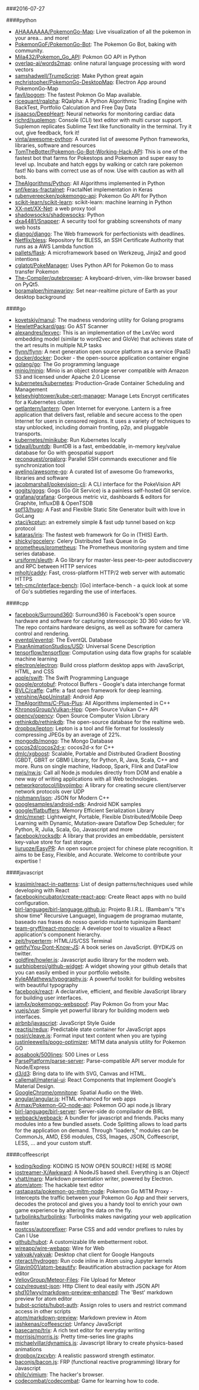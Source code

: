 ###2016-07-27

####python
* [AHAAAAAAA/PokemonGo-Map](https://github.com/AHAAAAAAA/PokemonGo-Map):  Live visualization of all the pokemon in your area... and more!
* [PokemonGoF/PokemonGo-Bot](https://github.com/PokemonGoF/PokemonGo-Bot): The Pokemon Go Bot, baking with community.
* [Mila432/Pokemon_Go_API](https://github.com/Mila432/Pokemon_Go_API): Pokmon GO API in Python
* [overlap-ai/words2map](https://github.com/overlap-ai/words2map): online natural language processing with word vectors
* [samshadwell/TrumpScript](https://github.com/samshadwell/TrumpScript): Make Python great again
* [mchristopher/PokemonGo-DesktopMap](https://github.com/mchristopher/PokemonGo-DesktopMap): Electron App around PokemonGo-Map
* [favll/pogom](https://github.com/favll/pogom): The fastest Pokmon Go Map available.
* [ricequant/rqalpha](https://github.com/ricequant/rqalpha): RQalpha: A Python Algorithmic Trading Engine with BackTest, Portfolio Calculation and Free Day Data
* [jisaacso/DeepHeart](https://github.com/jisaacso/DeepHeart): Neural networks for monitoring cardiac data
* [richrd/suplemon](https://github.com/richrd/suplemon): Console (CLI) text editor with multi cursor support. Suplemon replicates Sublime Text like functionality in the terminal. Try it out, give feedback, fork it!
* [vinta/awesome-python](https://github.com/vinta/awesome-python): A curated list of awesome Python frameworks, libraries, software and resources
* [TomTheBotter/Pokemon-Go-Bot-Working-Hack-API](https://github.com/TomTheBotter/Pokemon-Go-Bot-Working-Hack-API): This is one of the fastest bot that farms for Pokestops and Pokemon and super easy to level up. Incubate and hatch eggs by walking or catch rare pokemon fast! No bans with correct use as of now. Use with caution as with all bots.
* [TheAlgorithms/Python](https://github.com/TheAlgorithms/Python): All Algorithms implemented in Python
* [snf/keras-fractalnet](https://github.com/snf/keras-fractalnet): FractalNet implementation in Keras
* [rubenvereecken/pokemongo-api](https://github.com/rubenvereecken/pokemongo-api): Pokemon Go API for Python
* [scikit-learn/scikit-learn](https://github.com/scikit-learn/scikit-learn): scikit-learn: machine learning in Python
* [XX-net/XX-Net](https://github.com/XX-net/XX-Net): a web proxy tool
* [shadowsocks/shadowsocks](https://github.com/shadowsocks/shadowsocks): Python
* [dxa4481/Snapper](https://github.com/dxa4481/Snapper): A security tool for grabbing screenshots of many web hosts
* [django/django](https://github.com/django/django): The Web framework for perfectionists with deadlines.
* [Netflix/bless](https://github.com/Netflix/bless): Repository for BLESS, an SSH Certificate Authority that runs as a AWS Lambda function
* [pallets/flask](https://github.com/pallets/flask): A microframework based on Werkzeug, Jinja2 and good intentions
* [cglatot/PokeManager](https://github.com/cglatot/PokeManager): Uses Python API for Pokemon Go to mass transfer Pokemon
* [The-Compiler/qutebrowser](https://github.com/The-Compiler/qutebrowser): A keyboard-driven, vim-like browser based on PyQt5.
* [boramalper/himawaripy](https://github.com/boramalper/himawaripy): Set near-realtime picture of Earth as your desktop background

####go
* [kovetskiy/manul](https://github.com/kovetskiy/manul):  The madness vendoring utility for Golang programs
* [HewlettPackard/gas](https://github.com/HewlettPackard/gas): Go AST Scanner
* [alexandres/lexvec](https://github.com/alexandres/lexvec): This is an implementation of the LexVec word embedding model (similar to word2vec and GloVe) that achieves state of the art results in multiple NLP tasks
* [flynn/flynn](https://github.com/flynn/flynn): A next generation open source platform as a service (PaaS)
* [docker/docker](https://github.com/docker/docker): Docker - the open-source application container engine
* [golang/go](https://github.com/golang/go): The Go programming language
* [minio/minio](https://github.com/minio/minio): Minio is an object storage server compatible with Amazon S3 and licensed under Apache 2.0 License
* [kubernetes/kubernetes](https://github.com/kubernetes/kubernetes): Production-Grade Container Scheduling and Management
* [kelseyhightower/kube-cert-manager](https://github.com/kelseyhightower/kube-cert-manager): Manage Lets Encrypt certificates for a Kubernetes cluster.
* [getlantern/lantern](https://github.com/getlantern/lantern):  Open Internet for everyone. Lantern is a free application that delivers fast, reliable and secure access to the open Internet for users in censored regions. It uses a variety of techniques to stay unblocked, including domain fronting, p2p, and pluggable transports.
* [kubernetes/minikube](https://github.com/kubernetes/minikube): Run Kubernetes locally
* [tidwall/buntdb](https://github.com/tidwall/buntdb): BuntDB is a fast, embeddable, in-memory key/value database for Go with geospatial support
* [reconquest/orgalorg](https://github.com/reconquest/orgalorg): Parallel SSH commands executioner and file synchronization tool
* [avelino/awesome-go](https://github.com/avelino/awesome-go): A curated list of awesome Go frameworks, libraries and software
* [jacobmarshall/pokevision-cli](https://github.com/jacobmarshall/pokevision-cli): A CLI interface for the PokeVision API
* [gogits/gogs](https://github.com/gogits/gogs): Gogs (Go Git Service) is a painless self-hosted Git service.
* [grafana/grafana](https://github.com/grafana/grafana): Gorgeous metric viz, dashboards & editors for Graphite, InfluxDB & OpenTSDB
* [spf13/hugo](https://github.com/spf13/hugo): A Fast and Flexible Static Site Generator built with love in GoLang
* [xtaci/kcptun](https://github.com/xtaci/kcptun): an extremely simple & fast udp tunnel based on kcp protocol
* [kataras/iris](https://github.com/kataras/iris): The fastest web framework for Go in (THIS) Earth.
* [shicky/gocelery](https://github.com/shicky/gocelery): Celery Distributed Task Queue in Go
* [prometheus/prometheus](https://github.com/prometheus/prometheus): The Prometheus monitoring system and time series database.
* [ursiform/sleuth](https://github.com/ursiform/sleuth): A Go library for master-less peer-to-peer autodiscovery and RPC between HTTP services
* [mholt/caddy](https://github.com/mholt/caddy): Fast, cross-platform HTTP/2 web server with automatic HTTPS
* [teh-cmc/interface-bench](https://github.com/teh-cmc/interface-bench): [Go] interface-bench - a quick look at some of Go's subtleties regarding the use of interfaces.

####cpp
* [facebook/Surround360](https://github.com/facebook/Surround360): Surround360 is Facebook's open source hardware and software for capturing stereoscopic 3D 360 video for VR. The repo contains hardware designs, as well as software for camera control and rendering.
* [eventql/eventql](https://github.com/eventql/eventql): The EventQL Database
* [PixarAnimationStudios/USD](https://github.com/PixarAnimationStudios/USD): Universal Scene Description
* [tensorflow/tensorflow](https://github.com/tensorflow/tensorflow): Computation using data flow graphs for scalable machine learning
* [electron/electron](https://github.com/electron/electron): Build cross platform desktop apps with JavaScript, HTML, and CSS
* [apple/swift](https://github.com/apple/swift): The Swift Programming Language
* [google/protobuf](https://github.com/google/protobuf): Protocol Buffers - Google's data interchange format
* [BVLC/caffe](https://github.com/BVLC/caffe): Caffe: a fast open framework for deep learning.
* [venshine/AppUninstall](https://github.com/venshine/AppUninstall): Android App
* [TheAlgorithms/C-Plus-Plus](https://github.com/TheAlgorithms/C-Plus-Plus): All Algorithms implemented in C++
* [KhronosGroup/Vulkan-Hpp](https://github.com/KhronosGroup/Vulkan-Hpp): Open-Source Vulkan C++ API
* [opencv/opencv](https://github.com/opencv/opencv): Open Source Computer Vision Library
* [rethinkdb/rethinkdb](https://github.com/rethinkdb/rethinkdb): The open-source database for the realtime web.
* [dropbox/lepton](https://github.com/dropbox/lepton): Lepton is a tool and file format for losslessly compressing JPEGs by an average of 22%.
* [mongodb/mongo](https://github.com/mongodb/mongo): The Mongo Database
* [cocos2d/cocos2d-x](https://github.com/cocos2d/cocos2d-x): cocos2d-x for C++
* [dmlc/xgboost](https://github.com/dmlc/xgboost): Scalable, Portable and Distributed Gradient Boosting (GBDT, GBRT or GBM) Library, for Python, R, Java, Scala, C++ and more. Runs on single machine, Hadoop, Spark, Flink and DataFlow
* [nwjs/nw.js](https://github.com/nwjs/nw.js): Call all Node.js modules directly from DOM and enable a new way of writing applications with all Web technologies.
* [networkprotocol/libyojimbo](https://github.com/networkprotocol/libyojimbo): A library for creating secure client/server network protocols over UDP
* [nlohmann/json](https://github.com/nlohmann/json): JSON for Modern C++
* [googlesamples/android-ndk](https://github.com/googlesamples/android-ndk): Android NDK samples
* [google/flatbuffers](https://github.com/google/flatbuffers): Memory Efficient Serialization Library
* [dmlc/mxnet](https://github.com/dmlc/mxnet): Lightweight, Portable, Flexible Distributed/Mobile Deep Learning with Dynamic, Mutation-aware Dataflow Dep Scheduler; for Python, R, Julia, Scala, Go, Javascript and more
* [facebook/rocksdb](https://github.com/facebook/rocksdb): A library that provides an embeddable, persistent key-value store for fast storage.
* [liuruoze/EasyPR](https://github.com/liuruoze/EasyPR): An open source project for chinese plate recognition. It aims to be Easy, Flexible, and Accurate. Welcome to contribute your expertise !

####javascript
* [krasimir/react-in-patterns](https://github.com/krasimir/react-in-patterns):  List of design patterns/techniques used while developing with React
* [facebookincubator/create-react-app](https://github.com/facebookincubator/create-react-app): Create React apps with no build configuration.
* [birl-language/birl-language.github.io](https://github.com/birl-language/birl-language.github.io): Projeto B.I.R.L. (Bambam's "It's show time" Recursive Language), linguagem de programao mutante, baseado nas frases do nosso querido mutante tupiniquim Bambam!
* [team-gryff/react-monocle](https://github.com/team-gryff/react-monocle): A developer tool to visualize a React application's component hierarchy.
* [zeit/hyperterm](https://github.com/zeit/hyperterm): HTML/JS/CSS Terminal
* [getify/You-Dont-Know-JS](https://github.com/getify/You-Dont-Know-JS): A book series on JavaScript. @YDKJS on twitter.
* [goldfire/howler.js](https://github.com/goldfire/howler.js): Javascript audio library for the modern web.
* [surbhioberoi/github-widget](https://github.com/surbhioberoi/github-widget): A widget showing your github details that you can easily embed in your portfolio website.
* [KyleAMathews/typography.js](https://github.com/KyleAMathews/typography.js): A powerful toolkit for building websites with beautiful typography
* [facebook/react](https://github.com/facebook/react): A declarative, efficient, and flexible JavaScript library for building user interfaces.
* [iam4x/pokemongo-webspoof](https://github.com/iam4x/pokemongo-webspoof):  Play Pokmon Go from your Mac
* [vuejs/vue](https://github.com/vuejs/vue): Simple yet powerful library for building modern web interfaces.
* [airbnb/javascript](https://github.com/airbnb/javascript): JavaScript Style Guide
* [reactjs/redux](https://github.com/reactjs/redux): Predictable state container for JavaScript apps
* [nosir/cleave.js](https://github.com/nosir/cleave.js): Format input text content when you are typing
* [justinleewells/pogo-optimizer](https://github.com/justinleewells/pogo-optimizer): MITM data analysis utility for Pokemon GO
* [aosabook/500lines](https://github.com/aosabook/500lines): 500 Lines or Less
* [ParsePlatform/parse-server](https://github.com/ParsePlatform/parse-server): Parse-compatible API server module for Node/Express
* [d3/d3](https://github.com/d3/d3): Bring data to life with SVG, Canvas and HTML. 
* [callemall/material-ui](https://github.com/callemall/material-ui): React Components that Implement Google's Material Design.
* [GoogleChrome/omnitone](https://github.com/GoogleChrome/omnitone): Spatial Audio on the Web.
* [angular/angular.js](https://github.com/angular/angular.js): HTML enhanced for web apps
* [Armax/Pokemon-GO-node-api](https://github.com/Armax/Pokemon-GO-node-api): Pokemon GO api node.js library
* [birl-language/birl-server](https://github.com/birl-language/birl-server): Server-side do compilador de BIRL
* [webpack/webpack](https://github.com/webpack/webpack): A bundler for javascript and friends. Packs many modules into a few bundled assets. Code Splitting allows to load parts for the application on demand. Through "loaders," modules can be CommonJs, AMD, ES6 modules, CSS, Images, JSON, Coffeescript, LESS, ... and your custom stuff.

####coffeescript
* [koding/koding](https://github.com/koding/koding): KODING IS NOW OPEN SOURCE! HERE IS MORE
* [iostreamer-X/Awkward](https://github.com/iostreamer-X/Awkward): A NodeJS based shell. Everything is an Object!
* [yhatt/marp](https://github.com/yhatt/marp): Markdown presentation writer, powered by Electron.
* [atom/atom](https://github.com/atom/atom): The hackable text editor
* [rastapasta/pokemon-go-mitm-node](https://github.com/rastapasta/pokemon-go-mitm-node): Pokemon Go MITM Proxy - Intercepts the traffic between your Pokemon Go App and their servers, decodes the protocol and gives you a handy tool to enrich your own game experience by altering the data on the fly.
* [turbolinks/turbolinks](https://github.com/turbolinks/turbolinks): Turbolinks makes navigating your web application faster
* [postcss/autoprefixer](https://github.com/postcss/autoprefixer): Parse CSS and add vendor prefixes to rules by Can I Use
* [github/hubot](https://github.com/github/hubot): A customizable life embetterment robot.
* [wireapp/wire-webapp](https://github.com/wireapp/wire-webapp):  Wire for Web
* [yakyak/yakyak](https://github.com/yakyak/yakyak): Desktop chat client for Google Hangouts
* [nteract/hydrogen](https://github.com/nteract/hydrogen):  Run code inline in Atom using Jupyter kernels
* [Glavin001/atom-beautify](https://github.com/Glavin001/atom-beautify):  Beautification abstraction package for Atom editor
* [VeliovGroup/Meteor-Files](https://github.com/VeliovGroup/Meteor-Files): File Upload for Meteor
* [cozy/request-json](https://github.com/cozy/request-json): Http Client to deal easily with JSON API
* [shd101wyy/markdown-preview-enhanced](https://github.com/shd101wyy/markdown-preview-enhanced): The 'Best' markdown preview for atom editor
* [hubot-scripts/hubot-auth](https://github.com/hubot-scripts/hubot-auth): Assign roles to users and restrict command access in other scripts
* [atom/markdown-preview](https://github.com/atom/markdown-preview): Markdown preview in Atom
* [jashkenas/coffeescript](https://github.com/jashkenas/coffeescript): Unfancy JavaScript
* [basecamp/trix](https://github.com/basecamp/trix): A rich text editor for everyday writing
* [morrisjs/morris.js](https://github.com/morrisjs/morris.js): Pretty time-series line graphs
* [michaelvillar/dynamics.js](https://github.com/michaelvillar/dynamics.js): Javascript library to create physics-based animations
* [dropbox/zxcvbn](https://github.com/dropbox/zxcvbn): A realistic password strength estimator.
* [baconjs/bacon.js](https://github.com/baconjs/bacon.js): FRP (functional reactive programming) library for Javascript
* [philc/vimium](https://github.com/philc/vimium): The hacker's browser.
* [codecombat/codecombat](https://github.com/codecombat/codecombat): Game for learning how to code.
